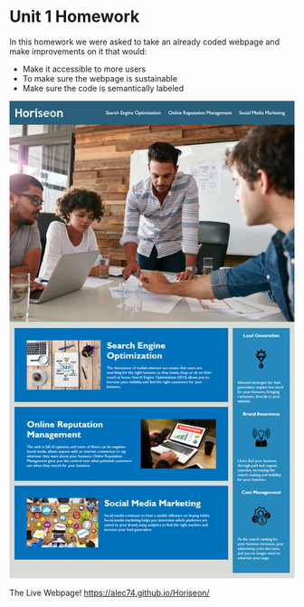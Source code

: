 # Unit 1 Homework

In this homework we were asked to take an already coded webpage and make improvements on it that would:
* Make it accessible to more users
* To make sure the webpage is sustainable
* Make sure the code is semantically labeled

![Image of webpage](docs/images/01-html-css-git-homework-demo.png)

The Live Webpage!
https://alec74.github.io/Horiseon/